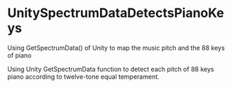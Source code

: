# UnitySpectrumDataDetectsPianoKeys
Using GetSpectrumData() of Unity to map the music pitch and the 88 keys of piano

Using Unity GetSpectrumData function to detect each pitch of 88 keys piano according to twelve-tone equal temperament.
